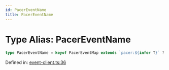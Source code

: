 ```yaml
---
id: PacerEventName
title: PacerEventName
---
```


<!-- DO NOT EDIT: this page is autogenerated from the type comments -->

# Type Alias: PacerEventName

```ts
type PacerEventName = keyof PacerEventMap extends `pacer:${infer T}` ? T : never;
```

Defined in: [event-client.ts:36](https://github.com/TanStack/pacer/blob/main/packages/pacer/src/event-client.ts#L36)

